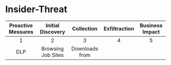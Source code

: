 # Insider-Threat

| **Proactive Messures** | **Initial Discovery** | **Collection** | **Exfiltraction** | **Business Impact**|
| :---: | :---: | :---: | :---: | :---: |
| 1 | 2 | 3 | 4 | 5 |
| DLP |Browsing Job Sites | Downloads from | 
    
                                         

